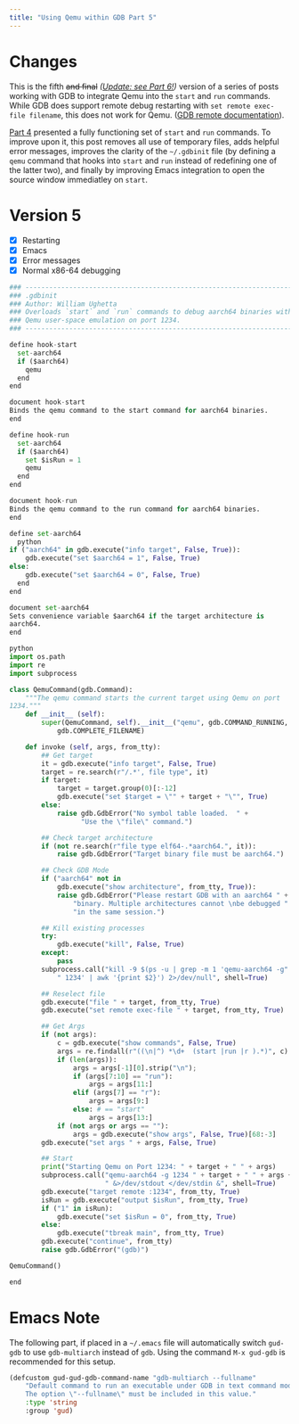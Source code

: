 ```yaml
---
title: "Using Qemu within GDB Part 5"
---
```


# Changes

This is the fifth ~~and final~~ *([Update: see Part 6!](/2018/08/27/qemu-gdb-integration-part-6))*
version of a series of posts working with
GDB to integrate Qemu into the `start` and `run` commands. While GDB
does support remote debug restarting with `set remote exec-file filename`,
this does not work for Qemu. ([GDB remote documentation](https://sourceware.org/gdb/onlinedocs/gdb/Remote-Configuration.html)).

[Part 4](/2018/08/24/qemu-gdb-integration-part-4)
presented a fully functioning set of `start` and `run` commands. To
improve upon it, this post removes all use of temporary files, adds
helpful error messages, improves the clarity of the `~/.gdbinit` file
(by defining a `qemu` command that hooks into `start` and `run` instead
of redefining one of the latter two), and finally by improving Emacs
integration to open the source window immediatley on `start`.

# Version 5

- [x] Restarting
- [x] Emacs
- [x] Error messages
- [x] Normal x86-64 debugging

``` python
### --------------------------------------------------------------------
### .gdbinit
### Author: William Ughetta
### Overloads `start` and `run` commands to debug aarch64 binaries with
### Qemu user-space emulation on port 1234.
### --------------------------------------------------------------------

define hook-start
  set-aarch64
  if ($aarch64)
    qemu
  end
end

document hook-start
Binds the qemu command to the start command for aarch64 binaries.
end

define hook-run
  set-aarch64
  if ($aarch64)
    set $isRun = 1
    qemu
  end
end

document hook-run
Binds the qemu command to the run command for aarch64 binaries.
end

define set-aarch64
  python
if ("aarch64" in gdb.execute("info target", False, True)):
    gdb.execute("set $aarch64 = 1", False, True)
else:
    gdb.execute("set $aarch64 = 0", False, True)
  end
end

document set-aarch64
Sets convenience variable $aarch64 if the target architecture is
aarch64.
end

python
import os.path
import re
import subprocess

class QemuCommand(gdb.Command):
    """The qemu command starts the current target using Qemu on port
1234."""
    def __init__ (self):
        super(QemuCommand, self).__init__("qemu", gdb.COMMAND_RUNNING,
            gdb.COMPLETE_FILENAME)

    def invoke (self, args, from_tty):
        ## Get target
        it = gdb.execute("info target", False, True)
        target = re.search(r"/.*', file type", it)
        if target:
            target = target.group(0)[:-12]
            gdb.execute("set $target = \"" + target + "\"", True)
        else:
            raise gdb.GdbError("No symbol table loaded.  " +
                  "Use the \"file\" command.")

        ## Check target architecture
        if (not re.search(r"file type elf64-.*aarch64.", it)):
            raise gdb.GdbError("Target binary file must be aarch64.")

        ## Check GDB Mode
        if ("aarch64" not in
            gdb.execute("show architecture", from_tty, True)):
            raise gdb.GdbError("Please restart GDB with an aarch64 " +
                "binary. Multiple architectures cannot \nbe debugged " +
                "in the same session.")

        ## Kill existing processes
        try:
            gdb.execute("kill", False, True)
        except:
            pass
        subprocess.call("kill -9 $(ps -u | grep -m 1 'qemu-aarch64 -g" +
            " 1234' | awk '{print $2}') 2>/dev/null", shell=True)

        ## Reselect file
        gdb.execute("file " + target, from_tty, True)
        gdb.execute("set remote exec-file " + target, from_tty, True)

        ## Get Args
        if (not args):
            c = gdb.execute("show commands", False, True)
            args = re.findall(r"((\n|^) *\d+  (start |run |r ).*)", c)
            if (len(args)):
                args = args[-1][0].strip("\n");
                if (args[7:10] == "run"):
                    args = args[11:]
                elif (args[7] == "r"):
                    args = args[9:]
                else: # == "start"
                    args = args[13:]
            if (not args or args == ""):
                args = gdb.execute("show args", False, True)[68:-3]
        gdb.execute("set args " + args, False, True)

        ## Start
        print("Starting Qemu on Port 1234: " + target + " " + args)
        subprocess.call("qemu-aarch64 -g 1234 " + target + " " + args +
                        " &>/dev/stdout </dev/stdin &", shell=True)
        gdb.execute("target remote :1234", from_tty, True)
        isRun = gdb.execute("output $isRun", from_tty, True)
        if ("1" in isRun):
            gdb.execute("set $isRun = 0", from_tty, True)
        else:
            gdb.execute("tbreak main", from_tty, True)
        gdb.execute("continue", from_tty)
        raise gdb.GdbError("(gdb)")

QemuCommand()

end

```

# Emacs Note

The following part, if placed in a `~/.emacs` file will automatically
switch `gud-gdb` to use `gdb-multiarch` instead of `gdb`. Using the
command `M-x gud-gdb` is recommended for this setup.

``` lisp
(defcustom gud-gud-gdb-command-name "gdb-multiarch --fullname"
    "Default command to run an executable under GDB in text command mode.
    The option \"--fullname\" must be included in this value."
    :type 'string
    :group 'gud)
```
